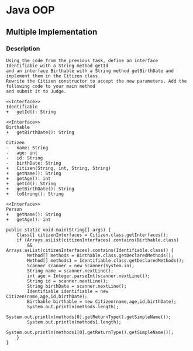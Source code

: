 # Java OOP

## Multiple Implementation

### Description
    Using the code from the previous task, define an interface Identifiable with a String method getId 
    and an interface Birthable with a String method getBirthDate and implement them in the Citizen class.
    Rewrite the Citizen constructor to accept the new parameters. Add the following code to your main method 
    and submit it to Judge. 

    <<Interface>> 
    Identifiable
    +	getId(): String 

    <<Interface>> 
    Birthable
    +	getBirthDate(): String 

    Citizen 
    -	name: String 
    -	age: int
    -	id: String 
    -	birthDate: String 
    +	Citizen(String, int, String, String) 
    +	getName(): String 
    +	getAge(): int
    +	getId(): String 
    +	getBirthDate(): String 
    +	toString(): String 

    <<Interface>> 
    Person 
    +	getName(): String 
    +	getAge(): int 

    public static void main(String[] args) { 
        Class[] citizenInterfaces = Citizen.class.getInterfaces(); 
        if (Arrays.asList(citizenInterfaces).contains(Birthable.class)
            && Arrays.asList(citizenInterfaces).contains(Identifiable.class)) { 
            Method[] methods = Birthable.class.getDeclaredMethods(); 
            Method[] methods1 = Identifiable.class.getDeclaredMethods(); 
            Scanner scanner = new Scanner(System.in); 
            String name = scanner.nextLine(); 
            int age = Integer.parseInt(scanner.nextLine());
            String id = scanner.nextLine(); 
            String birthDate = scanner.nextLine(); 
            Identifiable identifiable = new Citizen(name,age,id,birthDate);
            Birthable birthable = new Citizen(name,age,id,birthDate); 
            System.out.println(methods.length);
            System.out.println(methods[0].getReturnType().getSimpleName()); 
            System.out.println(methods1.length); 
            System.out.println(methods1[0].getReturnType().getSimpleName()); 
        } 
    }